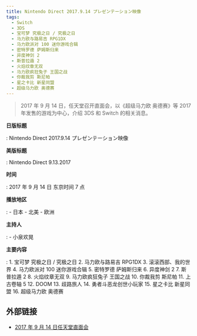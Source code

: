 ```yaml
---
title: Nintendo Direct 2017.9.14 プレゼンテーション映像
tags:
  - Switch
  - 3DS
  - 宝可梦 究极之日 / 究极之日
  - 马力欧与路易吉 RPG1DX
  - 马力欧派对 100 迷你游戏合辑
  - 密特罗德 萨姆斯归来
  - 异度神剑 2
  - 斯普拉遁 2
  - 火焰纹章无双
  - 马力欧疯狂兔子 王国之战
  - 你裁我剪 斯尼帕
  - 星之卡比 新星同盟
  - 超级马力欧 奥德赛
---
```


> 2017 年 9 月 14 日，任天堂召开直面会，以《超级马力欧 奥德赛》等 2017 年发售的游戏为中心，介绍 3DS 和 Switch 的相关消息。

**日版标题**

:   Nintendo Direct 2017.9.14 プレゼンテーション映像

**美版标题**

:   Nintendo Direct 9.13.2017

**时间**

:   2017 年 9 月 14 日 东京时间 7 点

**播放地区**

:   - 日本
	- 北美
	- 欧洲

**主持人**

:   - 小泉欢晃

**主要内容**

:   1. 宝可梦 究极之日 / 究极之日
	2. 马力欧与路易吉 RPG1DX
	3. 滚滚西部、我的世界
	4. 马力欧派对 100 迷你游戏合辑
	5. 密特罗德 萨姆斯归来
	6. 异度神剑 2
	7. 斯普拉遁 2
	8. 火焰纹章无双
	9. 马力欧疯狂兔子 王国之战
	10. 你裁我剪 斯尼帕
	11. 上古卷轴 5
	12. DOOM
	13. 歧路旅人
	14. 勇者斗恶龙创世小玩家
	15. 星之卡比 新星同盟
	16. 超级马力欧 奥德赛

## 外部链接

- [2017 年 9 月 14 日任天堂直面会](https://www.bilibili.com/video/BV1C7411q7oE/)
